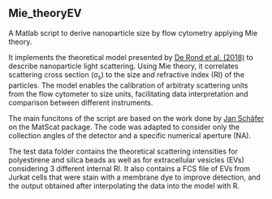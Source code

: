 ## Mie_theoryEV

A Matlab script to derive nanoparticle size by flow cytometry applying Mie theory.

It implements the theoretical model presented by [De Rond et al. (2018)](https://currentprotocols.onlinelibrary.wiley.com/doi/10.1002/cpcy.43) to describe nanoparticle light scattering. Using Mie theory, it correlates scattering cross section (σ<sub>s</sub>) to the size and refractive index (RI) of the particles. The model enables the calibration of arbitraty scattering units from the flow cytometer to size units, facilitating data interpretation and comparison between different instruments. 

The main funcitons of the script are based on the work done by [Jan Schäfer](https://de.mathworks.com/matlabcentral/fileexchange/36831-matscat) on the MatScat package. The code was adapted to consider only the collection angles of the detector and a specific numerical aperture (NA). 

The test data folder contains the theoretical scattering intensities for polyestirene and silica beads as well as for extracellular vesicles (EVs) considering 3 different internal RI. It also contains a FCS file of EVs from Jurkat cells that were stain with a membrane dye to improve detection, and the output obtained after interpolating the data into the model with R.
